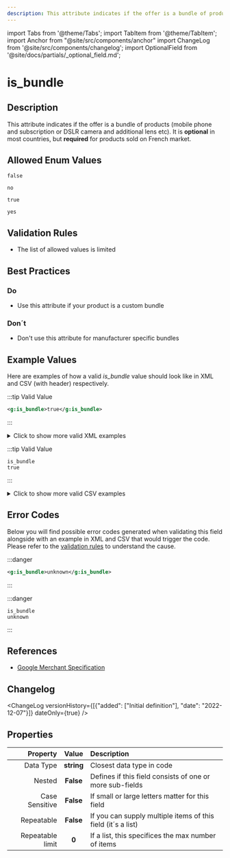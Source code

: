 ```yaml
---
description: This attribute indicates if the offer is a bundle of products (mobile phone and subscription or DSLR camera and additional lens etc). It is **optional** in most countries, but **required** for products sold on French market.
---
```


import Tabs from '@theme/Tabs';
import TabItem from '@theme/TabItem';
import Anchor from "@site/src/components/anchor"
import ChangeLog from '@site/src/components/changelog';
import OptionalField from '@site/docs/partials/_optional_field.md';

# is_bundle

<OptionalField/>

## Description

This attribute indicates if the offer is a bundle of products (mobile phone and subscription or DSLR camera and additional lens etc). It is **optional** in most countries, but **required** for products sold on French market.



## Allowed Enum Values

```
false
```
```
no
```
```
true
```
```
yes
```


## Validation Rules

- The list of allowed values is limited


## Best Practices


### Do

- Use this attribute if your product is a custom bundle



### Don´t

- Don't use this attribute for manufacturer specific bundles




## Example Values

Here are examples of how a valid *is_bundle* value  should look like in XML and CSV (with header) respectively.

<Tabs>
  <TabItem value="valid_xml" label="XML" default>

:::tip Valid Value

```xml
<g:is_bundle>true</g:is_bundle>
```

:::

<details>
  <summary>Click to show more valid XML examples</summary>
  <div>

```xml
<g:is_bundle>true</g:is_bundle>
```

```xml
<g:is_bundle>false</g:is_bundle>
```

```xml
<g:is_bundle>yes</g:is_bundle>
```

```xml
<g:is_bundle>no</g:is_bundle>
```

```xml
<g:is_bundle>YES</g:is_bundle>
```

```xml
<g:is_bundle>NO</g:is_bundle>
```

```xml
<g:is_bundle>tRuE</g:is_bundle>
```

```xml
<g:is_bundle>fAlSE</g:is_bundle>
```


  </div>
</details>

 </TabItem>
  <TabItem value="valid_csv" label="CSV">

:::tip Valid Value

```csv
is_bundle
true
```

:::

<details>
  <summary>Click to show more valid CSV examples</summary>
  <div>

```csv
is_bundle
true
```

```csv
is_bundle
false
```

```csv
is_bundle
yes
```

```csv
is_bundle
no
```

```csv
is_bundle
YES
```

```csv
is_bundle
NO
```

```csv
is_bundle
tRuE
```

```csv
is_bundle
fAlSE
```


  </div>
</details>

  </TabItem>
</Tabs>

## Error Codes

Below you will find possible error codes generated when validating this field alongside with an example in XML and CSV that would trigger the code. Please refer to the [validation rules](#validation-rules) to understand the cause.

<Tabs>
  <TabItem value="invalid_xml" label="XML" default>

:::danger <Anchor id="validation_invalid_value" title="validation_invalid_value" /> 

```xml
<g:is_bundle>unknown</g:is_bundle>
```

:::


 </TabItem>
  <TabItem value="invalid_csv" label="CSV">

:::danger <Anchor id="validation_invalid_value" title="validation_invalid_value" /> 

```csv
is_bundle
unknown
```

:::


  </TabItem>
</Tabs>

## References
- [Google Merchant Specification](https://support.google.com/merchants/answer/6324449)

## Changelog
<ChangeLog versionHistory={[{"added": ["Initial definition"], "date": "2022-12-07"}]} dateOnly={true} />

## Properties

|     **Property** |         **Value**          | **Description**                                              |
|-----------------:|:--------------------------:|:-------------------------------------------------------------|
|        Data Type |    **string**     | Closest data type in code                                    |
|           Nested |      **False**      | Defines if this field consists of one or more sub-fields     |
|   Case Sensitive |  **False**  | If small or large letters matter for this field              |
|       Repeatable |    **False**    | If you can supply multiple items of this field (it´s a list) |
| Repeatable limit | **0** | If a list, this specifices the max number of items           |